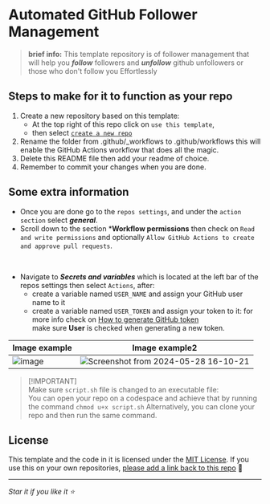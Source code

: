 # Automated GitHub Follower Management

> **brief info:** This template repository is of follower management that will help you ***follow*** followers and ***unfollow*** github unfollowers or those who don't follow you Effortlessly

## Steps to make for it to function as your repo

1. Create a new repository based on this template:
      - At the top right of this repo click on `use this template`,
      - then select [`create a new repo`](https://github.com/new?template_name=Auto_Follow_Unfollow&template_owner=the-1Riddle)
3. Rename the folder from .github/_workflows to .github/workflows this will enable the GitHub Actions workflow that does all the magic.
4. Delete this README file then add your readme of choice.
5. Remember to commit your changes when you are done.

## Some extra information

- Once you are done go to the `repos settings`, and under the `action section` select ***general***.
- Scroll down to the section ***Workflow permissions** then check on `Read and write permissions` and optionally `Allow GitHub Actions to create and approve pull requests`.
<br>

- Navigate to ***Secrets and variables*** which is located at the left bar of the repos settings then select `Actions`, after:
  + create a variable named `USER_NAME` and assign your GitHub user name to it
  + create a variable named `USER_TOKEN` and assign your token to it: for more info check on [How to generate GitHub token](https://docs.github.com/en/authentication/keeping-your-account-and-data-secure/managing-your-personal-access-tokens#creating-a-fine-grained-personal-access-token) <br>
  make sure **User** is checked when generating a new token.

| Image example | Image example2 |
|-----------------------------------------|---------------------------------------------|
| ![image](https://github.com/the-1Riddle/Github-Profile-Achievements/assets/154701770/3b0ea7fd-48eb-4b51-9688-96b637e6bd8f) | ![Screenshot from 2024-05-28 16-10-21](https://github.com/the-1Riddle/Auto_Follow_Unfollow/assets/154701770/d68cc11c-26df-4ff6-8412-609add7da7b4) |


> [!IMPORTANT]<br>
> Make sure `script.sh` file is changed to an executable file:\
> You can open your repo on a codespace and achieve that by running the command `chmod u+x script.sh` Alternatively, you can clone your repo and then run the same command.

## License

This template and the code in it is licensed under the [MIT License](https://github.com/the-1Riddle/Auto_Follow_Unfollow/blob/main/LICENSE).
If you use this on your own repositories, [please add a link back to this repo](https://github.com/the-1Riddle/Auto_Follow_Unfollow) 🙂

---

_Star it if you like it ⭐_
